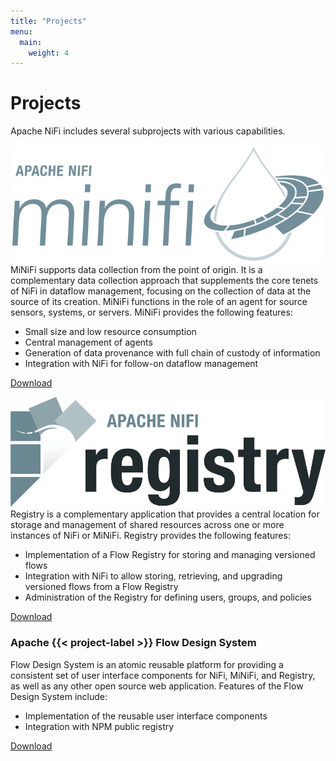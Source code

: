 ```yaml
---
title: "Projects"
menu:
  main:
    weight: 4
---
```


# Projects

Apache NiFi includes several subprojects with various capabilities.

<div class="uk-card uk-card-default uk-margin-top">
  <div class="uk-card-body">
<div class="uk-column-1-4@l">
  <img id="minifi-logo" src="/images/minifi-logo.svg" alt="MiNiFi logo">
</div>
    <div class="uk-margin-top">
MiNiFi supports data collection from the point of origin. It is a complementary data collection approach that
supplements the core tenets of NiFi in dataflow management, focusing on the collection of data at the source of its
creation. MiNiFi functions in the role of an agent for source sensors, systems, or servers. MiNiFi provides the
following features:

- Small size and low resource consumption
- Central management of agents
- Generation of data provenance with full chain of custody of information
- Integration with NiFi for follow-on dataflow management      
</div>

  <a class="uk-button uk-button-primary uk-button-small uk-margin-right" href="/download/#minifi">Download</a>
  
</div>
</div>

<div class="uk-card uk-card-default uk-margin-top">
  <div class="uk-card-body">
<div class="uk-column-1-4@l">
  <img id="minifi-logo" src="/images/registry-logo.png" alt="Registy logo">
</div>
    <div class="uk-margin-top">
Registry is a complementary application that provides a central location for storage and management of shared resources
across one or more instances of NiFi or MiNiFi. Registry provides the following features:

- Implementation of a Flow Registry for storing and managing versioned flows
- Integration with NiFi to allow storing, retrieving, and upgrading versioned flows from a Flow Registry
- Administration of the Registry for defining users, groups, and policies
    </div>
  <a class="uk-button uk-button-primary uk-button-small uk-margin-right" href="/download/#registry">Download</a>

</div>
</div>

<div class="uk-card uk-card-default uk-margin-top">
  <div class="uk-card-body">
    <h3>Apache {{< project-label >}} Flow Design System</h3>
    <div class="uk-margin-top">
Flow Design System is an atomic reusable platform for providing a consistent set of user interface components for NiFi,
MiNiFi, and Registry, as well as any other open source web application. Features of the Flow Design System include:

- Implementation of the reusable user interface components
- Integration with NPM public registry
    

<a class="uk-button uk-button-primary uk-button-small uk-margin-right" href="/download/#fds">Download</a>

</div>
  </div>
</div>
